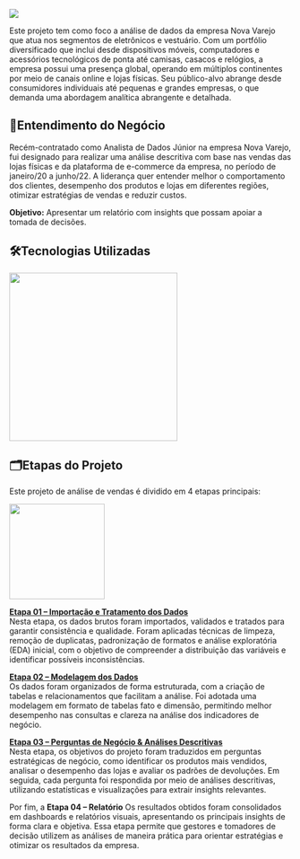 ![](https://github.com/DuduTrindade/Portifolio/blob/main/Projetos/Projeto%2001%20-%20An%C3%A1lise%20de%20Vendas/img/PROJETOS.png)


Este projeto tem como foco a análise de dados da empresa Nova Varejo que atua nos segmentos de eletrônicos e vestuário. Com um portfólio diversificado que inclui desde dispositivos móveis, computadores e acessórios tecnológicos de ponta até camisas, casacos e relógios, a empresa possui uma presença global, operando em múltiplos continentes por meio de canais online e lojas físicas. Seu público-alvo abrange desde consumidores individuais até pequenas e grandes empresas, o que demanda uma abordagem analítica abrangente e detalhada.
    
## 📝Entendimento do Negócio
Recém-contratado como Analista de Dados Júnior na empresa Nova Varejo, fui designado para realizar uma análise descritiva com base nas vendas das lojas físicas e da plataforma de e-commerce da empresa, no período de janeiro/20 a junho/22. A liderança quer entender melhor o comportamento dos clientes, desempenho dos produtos e lojas em diferentes regiões, otimizar estratégias de vendas e reduzir custos.



**Objetivo:**  Apresentar um relatório com insights que possam apoiar a tomada de decisões.

## 🛠️Tecnologias Utilizadas


 <img width="300" src="https://github.com/DuduTrindade/Portifolio/blob/main/Projetos/Projeto%2001%20-%20An%C3%A1lise%20de%20Vendas/img/Tecnologias%20usadas.png"/>



## 🗂️Etapas do Projeto

Este projeto de análise de vendas é dividido em 4 etapas principais:

<div align="center" style="display: inline-block;">
	<img  width="170" src="https://github.com/DuduTrindade/Portifolio/blob/main/Projetos/Projeto%2001%20-%20An%C3%A1lise%20de%20Vendas/img/Etapas%20do%20Projeto.png">
</div>

<br>


<a href="https://github.com/DuduTrindade/Portifolio/tree/main/Projetos/Projeto%2001%20-%20An%C3%A1lise%20de%20Vendas/Etapa%2001%20Importa%C3%A7%C3%A3o%20e%20Tratamento%20dos%20Dados">**Etapa 01 – Importação e Tratamento dos Dados**</a> 
<br>
Nesta etapa, os dados brutos foram importados, validados e tratados para garantir consistência e qualidade. Foram aplicadas técnicas de limpeza, remoção de duplicatas, padronização de formatos e análise exploratória (EDA) inicial, com o objetivo de compreender a distribuição das variáveis e identificar possíveis inconsistências.

<a href="https://github.com/DuduTrindade/Portifolio/tree/main/Projetos/Projeto%2001%20-%20An%C3%A1lise%20de%20Vendas/Etapa%2002%20Modelagem%20dos%20Dados">**Etapa 02 – Modelagem dos Dados**</a>
<br>
Os dados foram organizados de forma estruturada, com a criação de tabelas e relacionamentos que facilitam a análise. Foi adotada uma modelagem em formato de tabelas fato e dimensão, permitindo melhor desempenho nas consultas e clareza na análise dos indicadores de negócio.

<a href="https://github.com/DuduTrindade/Portifolio/tree/main/Projetos/Projeto%2001%20-%20An%C3%A1lise%20de%20Vendas/Etapa%2003%20Perguntas%20de%20Neg%C3%B3cio">**Etapa 03 – Perguntas de Negócio & Análises Descritivas**</a>
<br>
Nesta etapa, os objetivos do projeto foram traduzidos em perguntas estratégicas de negócio, como identificar os produtos mais vendidos, analisar o desempenho das lojas e avaliar os padrões de devoluções. Em seguida, cada pergunta foi respondida por meio de análises descritivas, utilizando estatísticas e visualizações para extrair insights relevantes.


Por fim, a **Etapa 04 – Relatório** 
Os resultados obtidos foram consolidados em dashboards e relatórios visuais, apresentando os principais insights de forma clara e objetiva. Essa etapa permite que gestores e tomadores de decisão utilizem as análises de maneira prática para orientar estratégias e otimizar os resultados da empresa.



